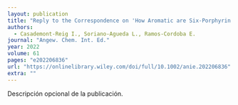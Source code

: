 ```yaml
---
layout: publication
title: "Reply to the Correspondence on 'How Aromatic are Six-Porphyrin Nanorings? The Case of a Six-Porphyrin Nanoring'"
authors:
  - Casademont-Reig I., Soriano-Agueda L., Ramos-Cordoba E.
journal: "Angew. Chem. Int. Ed."
year: 2022
volume: 61
pages: "e202206836"
url: "https://onlinelibrary.wiley.com/doi/full/10.1002/anie.202206836"
extra: ""
---
```


Descripción opcional de la publicación.
